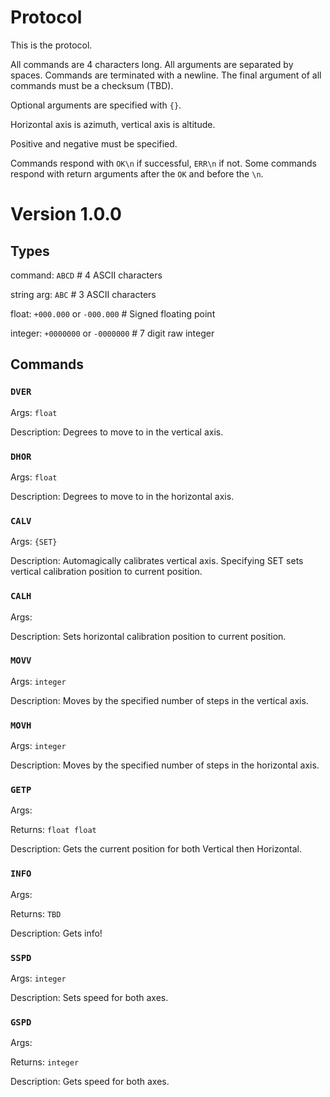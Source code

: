 # Protocol
This is the protocol.

All commands are 4 characters long. All arguments are separated by spaces.
Commands are terminated with a newline. The final argument of all commands must
be a checksum (TBD).

Optional arguments are specified with `{}`.

Horizontal axis is azimuth, vertical axis is altitude.

Positive and negative must be specified.

Commands respond with `OK\n` if successful, `ERR\n` if not. Some commands
respond with return arguments after the `OK` and before the `\n`.

# Version 1.0.0

## Types
command:    `ABCD` # 4 ASCII characters

string arg: `ABC`  # 3 ASCII characters

float:      `+000.000` or `-000.000` # Signed floating point

integer:    `+0000000` or `-0000000` # 7 digit raw integer


## Commands
### `DVER`
Args: `float`

Description: Degrees to move to in the vertical axis.

### `DHOR`
Args: `float`

Description: Degrees to move to in the horizontal axis.

### `CALV`
Args: `{SET}`

Description: Automagically calibrates vertical axis. Specifying SET sets 
vertical calibration position to current position.

### `CALH`
Args:

Description: Sets horizontal calibration position to current position.

### `MOVV`
Args: `integer`

Description: Moves by the specified number of steps in the vertical axis.

### `MOVH`
Args: `integer`

Description: Moves by the specified number of steps in the horizontal axis.

### `GETP`
Args:

Returns: `float float`

Description: Gets the current position for both Vertical then Horizontal.

### `INFO`
Args:

Returns: `TBD`

Description: Gets info!

### `SSPD`
Args: `integer`

Description: Sets speed for both axes.

### `GSPD`
Args:

Returns: `integer`

Description: Gets speed for both axes.
